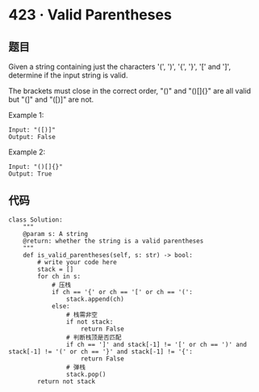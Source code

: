 # 423 · Valid Parentheses

## 题目

Given a string containing just the characters '(', ')', '{', '}', '[' and ']', determine if the input string is valid.

The brackets must close in the correct order, "()" and "()[]{}" are all valid but "(]" and "([)]" are not.

Example 1:

	Input: "([)]"
	Output: False
Example 2:

	Input: "()[]{}"
	Output: True
	
## 代码

	class Solution:
	    """
	    @param s: A string
	    @return: whether the string is a valid parentheses
	    """
	    def is_valid_parentheses(self, s: str) -> bool:
	        # write your code here
	        stack = []
	        for ch in s:
	            # 压栈
	            if ch == '{' or ch == '[' or ch == '(':
	                stack.append(ch)
	            else:
	                # 栈需非空
	                if not stack:
	                    return False
	                # 判断栈顶是否匹配
	                if ch == ']' and stack[-1] != '[' or ch == ')' and stack[-1] != '(' or ch == '}' and stack[-1] != '{':
	                    return False
	                # 弹栈
	                stack.pop()
	        return not stack